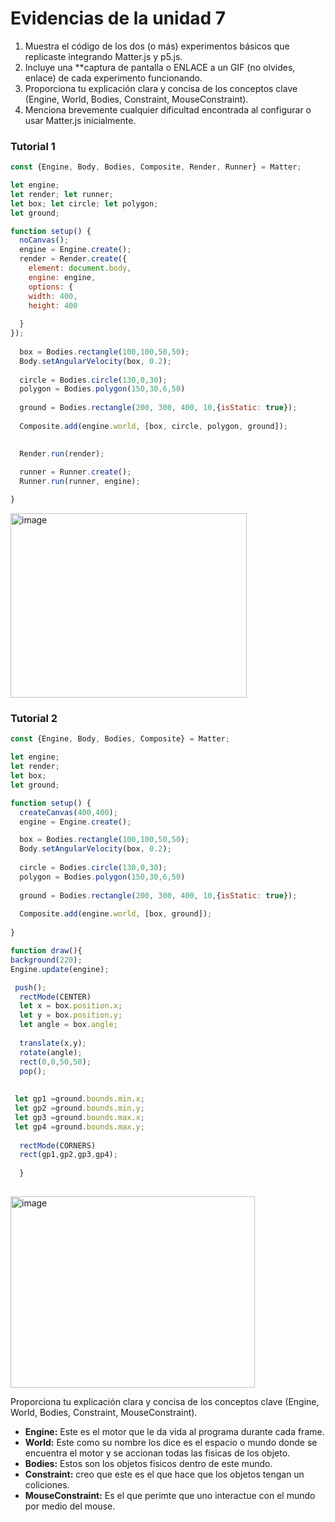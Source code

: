 # Evidencias de la unidad 7

1. Muestra el código de los dos (o más) experimentos básicos que replicaste integrando Matter.js y p5.js.
2. Incluye una **captura de pantalla o ENLACE a un GIF (no olvides, enlace) de cada experimento funcionando.
3. Proporciona tu explicación clara y concisa de los conceptos clave (Engine, World, Bodies, Constraint, MouseConstraint).
4. Menciona brevemente cualquier dificultad encontrada al configurar o usar Matter.js inicialmente.

### Tutorial 1

```js
const {Engine, Body, Bodies, Composite, Render, Runner} = Matter;

let engine;
let render; let runner;
let box; let circle; let polygon;
let ground;

function setup() {
  noCanvas();
  engine = Engine.create();
  render = Render.create({
    element: document.body,
    engine: engine,
    options: {
    width: 400,
    height: 400
    
  }
});
  
  box = Bodies.rectangle(100,100,50,50);
  Body.setAngularVelocity(box, 0.2);
  
  circle = Bodies.circle(130,0,30);
  polygon = Bodies.polygon(150,30,6,50)
  
  ground = Bodies.rectangle(200, 300, 400, 10,{isStatic: true});
  
  Composite.add(engine.world, [box, circle, polygon, ground]);

  
  Render.run(render);
  
  runner = Runner.create();
  Runner.run(runner, engine);

}
```
<img width="378" height="295" alt="image" src="https://github.com/user-attachments/assets/5a4d9669-4ae9-4712-9dc9-2559ba80862e" />


### Tutorial 2

```js
const {Engine, Body, Bodies, Composite} = Matter;

let engine;
let render; 
let box;
let ground;

function setup() {
  createCanvas(400,400);
  engine = Engine.create();

  box = Bodies.rectangle(100,100,50,50);
  Body.setAngularVelocity(box, 0.2);
  
  circle = Bodies.circle(130,0,30);
  polygon = Bodies.polygon(150,30,6,50)
  
  ground = Bodies.rectangle(200, 300, 400, 10,{isStatic: true});
  
  Composite.add(engine.world, [box, ground]);
  
}

function draw(){  
background(220);
Engine.update(engine);

 push();
  rectMode(CENTER)
  let x = box.position.x;
  let y = box.position.y;
  let angle = box.angle;
  
  translate(x,y);
  rotate(angle);
  rect(0,0,50,50);
  pop();
  
  
 let gp1 =ground.bounds.min.x;
 let gp2 =ground.bounds.min.y;
 let gp3 =ground.bounds.max.x;
 let gp4 =ground.bounds.max.y;
  
  rectMode(CORNERS)
  rect(gp1,gp2,gp3,gp4);
  
  }
     
```
<img width="391" height="306" alt="image" src="https://github.com/user-attachments/assets/49e56f91-4ab4-4474-8c04-685d95be3fb7" />


Proporciona tu explicación clara y concisa de los conceptos clave (Engine, World, Bodies, Constraint, MouseConstraint).

* **Engine:** Este es el motor que le da vida al programa durante cada frame.
* **World:** Este como su nombre los dice es el espacio o mundo donde se encuentra el motor y se accionan todas las fisicas de los objeto.
* **Bodies:** Estos son los objetos fisicos dentro de este mundo.
* **Constraint:** creo que este es el que hace que los objetos tengan un coliciones.
* **MouseConstraint:** Es el que perimte que uno interactue con el mundo por medio del mouse.

